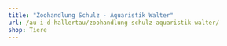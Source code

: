 ```yaml
---
title: "Zoohandlung Schulz - Aquaristik Walter"
url: /au-i-d-hallertau/zoohandlung-schulz-aquaristik-walter/
shop: Tiere
---
```

